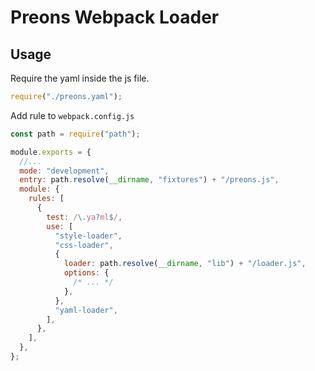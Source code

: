 # Preons Webpack Loader

## Usage

Require the yaml inside the js file.

```js
require("./preons.yaml");
```

Add rule to `webpack.config.js`

```js
const path = require("path");

module.exports = {
  //...
  mode: "development",
  entry: path.resolve(__dirname, "fixtures") + "/preons.js",
  module: {
    rules: [
      {
        test: /\.ya?ml$/,
        use: [
          "style-loader",
          "css-loader",
          {
            loader: path.resolve(__dirname, "lib") + "/loader.js",
            options: {
              /* ... */
            },
          },
          "yaml-loader",
        ],
      },
    ],
  },
};
```
